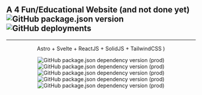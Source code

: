 ## A 4 Fun/Educational Website (and not done yet) ![GitHub package.json version](https://img.shields.io/github/package-json/v/CDzungx/Prozekt-Asolind)![GitHub deployments](https://img.shields.io/github/deployments/CDzungx/Prozekt-Asolind/Production?label=vercel&logo=vercel&?style=plastic&logo=appveyor)

---

<div align="center">
Astro + Svelte + ReactJS + SolidJS + TailwindCSS )

![GitHub package.json dependency version (prod)](https://img.shields.io/github/package-json/dependency-version/CDzungx/Prozekt-Asolind/astro?color=red&logo=astro&style=for-the-badge)
![GitHub package.json dependency version (prod)](https://img.shields.io/github/package-json/dependency-version/CDzungx/Prozekt-Asolind/svelte?logo=Svelte&color=DC143C&style=for-the-badge)
![GitHub package.json dependency version (prod)](https://img.shields.io/github/package-json/dependency-version/CDzungx/Prozekt-Asolind/react?logo=React&style=for-the-badge&color=00FFFF)
![GitHub package.json dependency version (prod)](https://img.shields.io/github/package-json/dependency-version/CDzungx/Prozekt-Asolind/solid-js?logo=Solid&style=for-the-badge)
![GitHub package.json dependency version (prod)](https://img.shields.io/github/package-json/dependency-version/CDzungx/Prozekt-Asolind/tailwindcss?color=18A3FE&logo=tailwindcss&style=for-the-badge)

</div>
